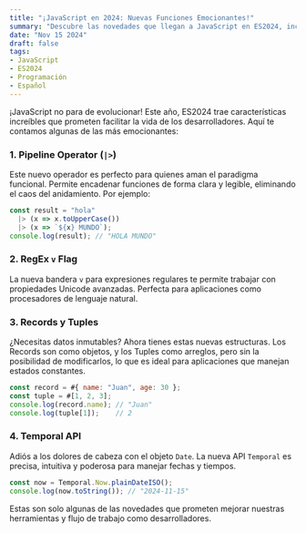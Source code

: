 ```yaml
---
title: "¡JavaScript en 2024: Nuevas Funciones Emocionantes!"
summary: "Descubre las novedades que llegan a JavaScript en ES2024, incluyendo el Pipeline Operator, RegEx v Flag, Records y Tuples, y la Temporal API."
date: "Nov 15 2024"
draft: false
tags:
- JavaScript
- ES2024
- Programación
- Español
---
```


¡JavaScript no para de evolucionar! Este año, ES2024 trae características increíbles que prometen facilitar la vida de los desarrolladores. Aquí te contamos algunas de las más emocionantes:

### 1. Pipeline Operator (`|>`)
Este nuevo operador es perfecto para quienes aman el paradigma funcional. Permite encadenar funciones de forma clara y legible, eliminando el caos del anidamiento. Por ejemplo:

```javascript
const result = "hola"
  |> (x => x.toUpperCase())
  |> (x => `${x} MUNDO`);
console.log(result); // "HOLA MUNDO"
```

### 2. RegEx `v` Flag
La nueva bandera `v` para expresiones regulares te permite trabajar con propiedades Unicode avanzadas. Perfecta para aplicaciones como procesadores de lenguaje natural.

### 3. Records y Tuples
¿Necesitas datos inmutables? Ahora tienes estas nuevas estructuras. Los Records son como objetos, y los Tuples como arreglos, pero sin la posibilidad de modificarlos, lo que es ideal para aplicaciones que manejan estados constantes.

```javascript
const record = #{ name: "Juan", age: 30 };
const tuple = #[1, 2, 3];
console.log(record.name); // "Juan"
console.log(tuple[1]);    // 2
```

### 4. Temporal API
Adiós a los dolores de cabeza con el objeto `Date`. La nueva API `Temporal` es precisa, intuitiva y poderosa para manejar fechas y tiempos.

```javascript
const now = Temporal.Now.plainDateISO();
console.log(now.toString()); // "2024-11-15"
```

Estas son solo algunas de las novedades que prometen mejorar nuestras herramientas y flujo de trabajo como desarrolladores.
